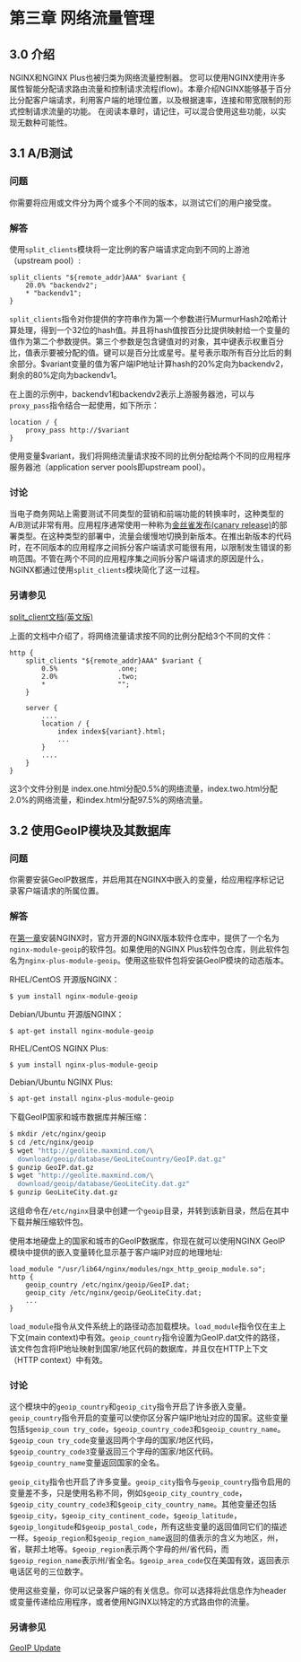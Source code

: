 # 第三章 网络流量管理

## 3.0 介绍

NGINX和NGINX Plus也被归类为网络流量控制器。 您可以使用NGINX使用许多属性智能分配请求路由流量和控制请求流程(flow)。本章介绍NGINX能够基于百分比分配客户端请求，利用客户端的地理位置，以及根据速率，连接和带宽限制的形式控制请求流量的功能。 在阅读本章时，请记住，可以混合使用这些功能，以实现无数种可能性。

## 3.1 A/B测试

### 问题

你需要将应用或文件分为两个或多个不同的版本，以测试它们的用户接受度。

### 解答

使用`split_clients`模块将一定比例的客户端请求定向到不同的上游池（upstream pool）:

```
split_clients "${remote_addr}AAA" $variant {
    20.0% "backendv2";
    * "backendv1";
}
```
`split_clients`指令对你提供的字符串作为第一个参数进行MurmurHash2哈希计算处理，得到一个32位的hash值。并且将hash值按百分比提供映射给一个变量的值作为第二个参数提供。第三个参数是包含键值对的对象，其中键表示权重百分比，值表示要被分配的值。键可以是百分比或星号。星号表示取所有百分比后的剩余部分。$variant变量的值为客户端IP地址计算hash的20%定向为backendv2，剩余的80%定向为backendv1。

在上面的示例中，backendv1和backendv2表示上游服务器池，可以与`proxy_pass`指令结合一起使用，如下所示：

```
location / {
    proxy_pass http://$variant
}
```

使用变量$variant，我们将网络流量请求按不同的比例分配给两个不同的应用程序服务器池（application server pools即upstream pool）。

### 讨论

当电子商务网站上需要测试不同类型的营销和前端功能的转换率时，这种类型的A/B测试非常有用。应用程序通常使用一种称为[金丝雀发布(canary release)](https://baike.baidu.com/item/%E7%81%B0%E5%BA%A6%E5%8F%91%E5%B8%83)的部署类型。在这种类型的部署中，流量会缓慢地切换到新版本。在推出新版本的代码时，在不同版本的应用程序之间拆分客户端请求可能很有用，以限制发生错误的影响范围。不管在两个不同的应用程序集之间拆分客户端请求的原因是什么，NGINX都通过使用`split_clients`模块简化了这一过程。

### 另请参见

[split_client文档(英文版)](http://nginx.org/en/docs/http/ngx_http_split_clients_module.html)

上面的文档中介绍了，将网络流量请求按不同的比例分配给3个不同的文件：

```
http {
    split_clients "${remote_addr}AAA" $variant {
        0.5%               .one;
        2.0%               .two;
        *                  "";
    }

    server {
        ....
        location / {
            index index${variant}.html;
            ...
        }
        ....
    }
}
```

这3个文件分别是 index.one.html分配0.5%的网络流量，index.two.html分配2.0%的网络流量，和index.html分配97.5%的网络流量。

## 3.2 使用GeoIP模块及其数据库

### 问题

你需要安装GeoIP数据库，并启用其在NGINX中嵌入的变量，给应用程序标记记录客户端请求的所属位置。

### 解答

在[第一章](Chapter_01.md)安装NGINX时，官方开源的NGINX版本软件仓库中，提供了一个名为`nginx-module-geoip`的软件包。如果使用的NGINX Plus软件包仓库，则此软件包名为`nginx-plus-module-geoip`。使用这些软件包将安装GeoIP模块的动态版本。

RHEL/CentOS 开源版NGINX：
```bash
$ yum install nginx-module-geoip
```

Debian/Ubuntu 开源版NGINX：
```bash
$ apt-get install nginx-module-geoip
```

RHEL/CentOS NGINX Plus:
```bash
$ yum install nginx-plus-module-geoip
```

Debian/Ubuntu NGINX Plus:
```bash
$ apt-get install nginx-plus-module-geoip
```

下载GeoIP国家和城市数据库并解压缩：

```bash
$ mkdir /etc/nginx/geoip
$ cd /etc/nginx/geoip
$ wget "http://geolite.maxmind.com/\
  download/geoip/database/GeoLiteCountry/GeoIP.dat.gz"
$ gunzip GeoIP.dat.gz
$ wget "http://geolite.maxmind.com/\
  download/geoip/database/GeoLiteCity.dat.gz"
$ gunzip GeoLiteCity.dat.gz
```

这组命令在`/etc/nginx`目录中创建一个`geoip`目录，并转到该新目录，然后在其中下载并解压缩软件包。

使用本地硬盘上的国家和城市的GeoIP数据库，你现在就可以使用NGINX GeoIP模块中提供的嵌入变量转化显示基于客户端IP对应的地理地址:

```
load_module "/usr/lib64/nginx/modules/ngx_http_geoip_module.so";
http {
    geoip_country /etc/nginx/geoip/GeoIP.dat;
    geoip_city /etc/nginx/geoip/GeoLiteCity.dat;
    ...
}
```

`load_module`指令从文件系统上的路径动态加载模块。`load_module`指令仅在主上下文(main context)中有效。`geoip_country`指令设置为GeoIP.dat文件的路径，该文件包含将IP地址映射到国家/地区代码的数据库，并且仅在HTTP上下文（HTTP context）中有效。


### 讨论

这个模块中的`geoip_country`和`geoip_city`指令开启了许多嵌入变量。`geoip_country`指令开启的变量可以使你区分客户端IP地址对应的国家。这些变量包括`$geoip_coun try_code`，`$geoip_country_code3`和`$geoip_country_name`。`$geoip_coun try_code`变量返回两个字母的国家/地区代码，`$geoip_country_code3`变量返回三个字母的国家/地区代码。`$geoip_country_name`变量返回国家的全名。

`geoip_city`指令也开启了许多变量。`geoip_city`指令与`geoip_country`指令启用的变量差不多，只是使用名称不同，例如`$geoip_city_country_code`，`$geoip_city_country_code3`和`$geoip_city_country_name`。其他变量还包括`$geoip_city`，`$geoip_city_continent_code`，`$geoip_latitude`，`$geoip_longitude`和`$geoip_postal_code`，所有这些变量的返回值同它们的描述一样。`$geoip_region`和`$geoip_region_name`返回的值表示的含义为地区，州，省，联邦土地等。`$geoip_region`表示两个字母的州/省代码，而`$geoip_region_name`表示州/省全名。`$geoip_area_code`仅在美国有效，返回表示电话区号的三位数字。

使用这些变量，你可以记录客户端的有关信息。你可以选择将此信息作为header或变量传递给应用程序，或者使用NGINX以特定的方式路由你的流量。

### 另请参见

[GeoIP Update](https://github.com/maxmind/geoipupdate)